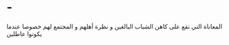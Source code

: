 # -
المعاناة التي تقع على كاهن الشباب البالغين و نظرة أهلهم و المجتمع لهم خصوصا عندما يكونوا عاطلين
